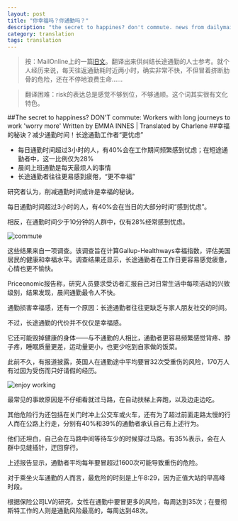 ```yaml
---
layout: post
title: "你幸福吗？你通勤吗？"
description: "the secret to happines? don't commute. news from dailymail.co.uk"
category: translation
tags: translation 
---
```


> 按：MailOnline上的一篇[旧文](http://www.dailymail.co.uk/health/article-2347274/The-secret-happiness-DONT-commute-Workers-long-journeys-work-worry-more.html)。翻译出来供纠结长途通勤的人士参考。就个人经历来说，每天往返通勤耗时近两小时，确实非常不快，不但冒着挤断肋骨的危险，还在不停地浪费生命……

>翻译困难：risk的表达总是感觉不够到位，不够通顺。这个词其实很有文化特色。

##The secret to happiness? DON'T commute: Workers with long journeys to work 'worry more'
Written by EMMA INNES | Translated by Charlene
##幸福的秘诀？减少通勤时间！长途通勤工作者“更忧虑”

- 每日通勤时间超过3小时的人，有40%会在工作期间频繁感到忧虑；在短途通勤者中，这一比例仅为28%
- 晨间上班通勤是每天最烦人的事情
- 长途通勤者往往更易感到疲倦，“更不幸福”

研究者认为，削减通勤时间或许是幸福的秘诀。

每日通勤时间超过3小时的人，有40%会在当日的大部分时间“感到忧虑”。

相反，在通勤时间少于10分钟的人群中，仅有28%经常感到忧虑。

![commute](http://i.dailymail.co.uk/i/pix/2013/06/24/article-2347274-1A7AF29A000005DC-664_468x286.jpg)

这些结果来自一项调查。该调查旨在计算Gallup-Healthways幸福指数，评估美国居民的健康和幸福水平。调查结果还显示，长途通勤者在工作日更容易感觉疲惫，心情也更不愉快。

Priceonomic报告称，研究人员要求受访者汇报自己对日常生活中每项活动的兴致级别，结果发现，晨间通勤最令人不快。

通勤损害幸福感，还有一个原因：长途通勤者往往更缺乏与家人朋友社交的时间。

不过，长途通勤的代价并不仅仅是幸福感。

它还可能毁掉健康的身体——与不通勤的人相比，通勤者更容易频繁感觉背疼、脖子疼，睡眠质量更差，运动量更小，也更少吃到自家做的饭菜。

此前不久，有报道披露，英国人在通勤途中平均要冒32次受重伤的风险，170万人有过因为受伤而只好请假的经历。

![enjoy working](http://i.dailymail.co.uk/i/pix/2013/06/24/article-2347274-1A7AF592000005DC-932_468x286.jpg)

最常见的事故原因是不仔细看就过马路，在自动扶梯上奔跑，以及边走边吃。

其他危险行为还包括在关门时冲上公交车或火车，还有为了超过前面走路太慢的行人而在公路上行走，分别有40%和39%的通勤者承认自己有上述行为。

他们还坦白，自己会在马路中间等待车少的时候穿过马路。有35%表示，会在人群中见缝插针，迂回穿行。

上述报告显示，通勤者平均每年要冒超过1600次可能导致重伤的危险。

对于乘坐火车通勤的人而言，最危险的时刻是上午8:29，因为正值大站的早高峰时段。

根据保险公司LV的研究，女性在通勤中要冒更多的风险，每周达到35次；在曼彻斯特工作的人则是通勤风险最高的，每周达到48次。